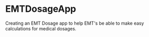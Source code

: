 # EMTDosageApp
Creating an EMT Dosage app to help EMT's be able to make easy calculations for medical dosages.
